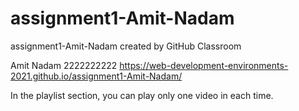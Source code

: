# assignment1-Amit-Nadam
assignment1-Amit-Nadam created by GitHub Classroom


Amit Nadam
2222222222
https://web-development-environments-2021.github.io/assignment1-Amit-Nadam/

In the playlist section, you can play only one video in each time.
